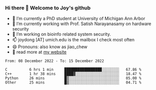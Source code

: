 ### Hi there 👋 Welcome to Joy's github

- 🔭 I’m currently a PhD student at University of Michigan Ann Arbor
- 🌱 I’m currently working with Prof. Satish Narayanasamy on hardware security
- 👯 I’m working on bioinfo related system security. 
- 📫 joydong [AT] umich.edu is the mailbox I check most often
- 😄 Pronouns: also know as jiao_chew
- 💬 read more at [my website](https://joydddd.github.io/)
<!--START_SECTION:waka-->

```text
From: 08 December 2022 - To: 15 December 2022

C          6 hrs 1 min     █████████████████░░░░░░░░   67.86 %
C++        1 hr 38 mins    ████▓░░░░░░░░░░░░░░░░░░░░   18.47 %
Python     26 mins         █▒░░░░░░░░░░░░░░░░░░░░░░░   05.00 %
Other      25 mins         █▒░░░░░░░░░░░░░░░░░░░░░░░   04.71 %
```

<!--END_SECTION:waka-->
